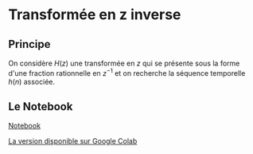 # Transformée en z inverse

## Principe

On considère $H(z)$ une transformée en $z$ qui se présente sous la forme d'une fraction rationnelle en $z^{-1}$ et on recherche la séquence temporelle $h(n)$ associée.

## Le Notebook

[Notebook](tzinv.ipynb)

[La version disponible sur Google Colab](https://colab.research.google.com/drive/1SX8pW15GO1v-1lPUa5QzlkLz-NX1Wcjw?usp=drive_link)
